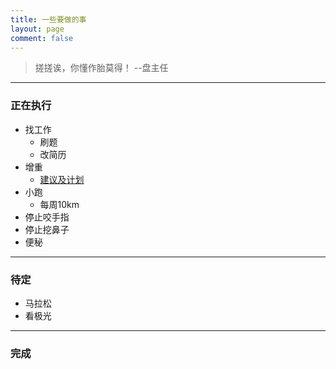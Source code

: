 ```yaml
---
title: 一些要做的事
layout: page
comment: false
---
```


> 搓搓诶，你懂作胎莫得！  --盘主任

---

### <i class="fa fa-bolt"></i> 正在执行
* 找工作
  - 刷题
  - 改简历
* 增重
  - [建议及计划](http://bbs.hupu.com/9046842.html)
* 小跑
  - 每周10km
* 停止咬手指
* 停止挖鼻子
* 便秘

---

### <i class="fa fa-hourglass-half"></i> 待定
* 马拉松
* 看极光

---

### <i class="fa fa-check-square-o"></i> 完成

